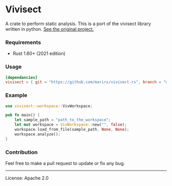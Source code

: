 # Vivisect

A crate to perform static analysis. This is a port of the vivisect library written in python.
[See the original project.](https://github.com/vivisect/vivisect)

### Requirements
- Rust 1.60+ (2021 edition)

### Usage
```toml
[dependancies]
vivisect = { git = "https://github.com/marirs/vivisect-rs", branch = "master" }
```

### Example
```rust
use vivisect::workspace::VivWorkspace;

pub fn main() {
    let sample_path = "path_to_the_workspace";
    let mut workspace = VivWorkspace::new("", false);
    workspace.load_from_file(sample_path, None, None);
    workspace.analyze();
}
```

### Contribution

Feel free to make a pull request to update or fix any bug.

---
License: Apache 2.0
